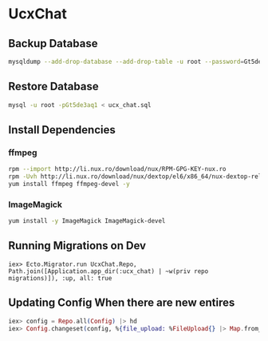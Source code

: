 # UcxChat

## Backup Database

```bash
mysqldump --add-drop-database --add-drop-table -u root --password=Gt5de3aq1 --databases ucx_chat_prod > ucx_chat.sql
```

## Restore Database

```bash
mysql -u root -pGt5de3aq1 < ucx_chat.sql
```

## Install Dependencies

### ffmpeg

```bash
rpm --import http://li.nux.ro/download/nux/RPM-GPG-KEY-nux.ro
rpm -Uvh http://li.nux.ro/download/nux/dextop/el6/x86_64/nux-dextop-release-0-2.el6.nux.noarch.rpm
yum install ffmpeg ffmpeg-devel -y
```

### ImageMagick

```bash
yum install -y ImageMagick ImageMagick-devel
```

## Running Migrations on Dev

```
iex> Ecto.Migrator.run UcxChat.Repo, Path.join([Application.app_dir(:ucx_chat) | ~w(priv repo migrations)]), :up, all: true
```

## Updating Config When there are new entires

```elixir
iex> config = Repo.all(Config) |> hd
iex> Config.changeset(config, %{file_upload: %FileUpload{} |> Map.from_struct}) |> Repo.update
```

